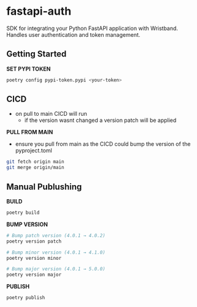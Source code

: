 # fastapi-auth
SDK for integrating your Python FastAPI application with Wristband. Handles user authentication and token management.


## Getting Started
**SET PYPI TOKEN**
```bash
poetry config pypi-token.pypi <your-token>
```

## CICD
- on pull to main CICD will run
    - if the version wasnt changed a version patch will be applied

**PULL FROM MAIN**
- ensure you pull from main as the CICD could bump the version of the pyproject.toml 
```bash
git fetch origin main
git merge origin/main
```


## Manual Publushing
**BUILD**
```bash
poetry build
```
**BUMP VERSION**
```bash
# Bump patch version (4.0.1 → 4.0.2)
poetry version patch

# Bump minor version (4.0.1 → 4.1.0)
poetry version minor

# Bump major version (4.0.1 → 5.0.0)
poetry version major
```
**PUBLISH**
```bash
poetry publish
```